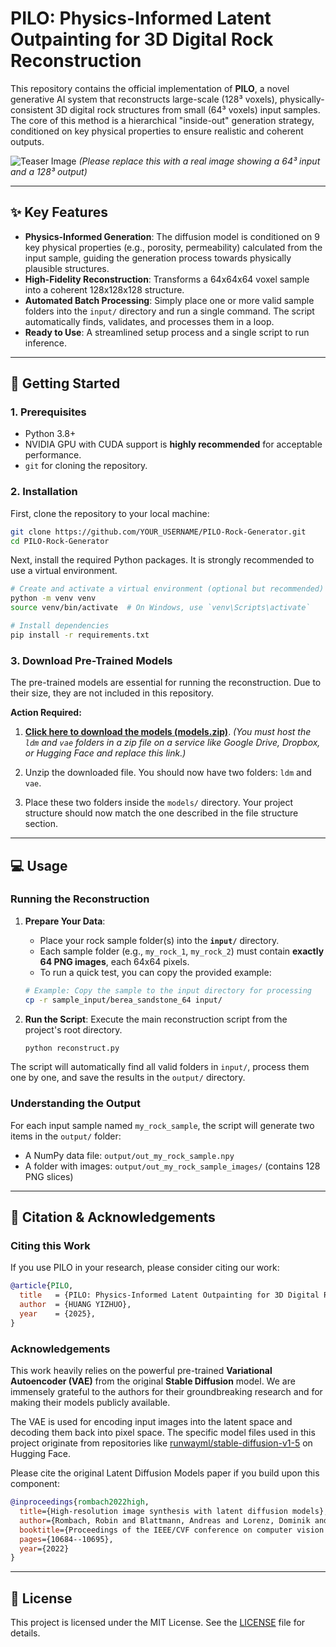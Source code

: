 # PILO: Physics-Informed Latent Outpainting for 3D Digital Rock Reconstruction

This repository contains the official implementation of **PILO**, a novel generative AI system that reconstructs large-scale (128³ voxels), physically-consistent 3D digital rock structures from small (64³ voxels) input samples. The core of this method is a hierarchical "inside-out" generation strategy, conditioned on key physical properties to ensure realistic and coherent outputs.

![Teaser Image](https://i.imgur.com/your-teaser-image.png) 
*(Please replace this with a real image showing a 64³ input and a 128³ output)*

---

## ✨ Key Features

-   **Physics-Informed Generation**: The diffusion model is conditioned on 9 key physical properties (e.g., porosity, permeability) calculated from the input sample, guiding the generation process towards physically plausible structures.
-   **High-Fidelity Reconstruction**: Transforms a 64x64x64 voxel sample into a coherent 128x128x128 structure.
-   **Automated Batch Processing**: Simply place one or more valid sample folders into the `input/` directory and run a single command. The script automatically finds, validates, and processes them in a loop.
-   **Ready to Use**: A streamlined setup process and a single script to run inference.

---

## 🚀 Getting Started

### 1. Prerequisites

-   Python 3.8+
-   NVIDIA GPU with CUDA support is **highly recommended** for acceptable performance.
-   `git` for cloning the repository.

### 2. Installation

First, clone the repository to your local machine:
```bash
git clone https://github.com/YOUR_USERNAME/PILO-Rock-Generator.git
cd PILO-Rock-Generator
```

Next, install the required Python packages. It is strongly recommended to use a virtual environment.
```bash
# Create and activate a virtual environment (optional but recommended)
python -m venv venv
source venv/bin/activate  # On Windows, use `venv\Scripts\activate`

# Install dependencies
pip install -r requirements.txt
```

### 3. Download Pre-Trained Models

The pre-trained models are essential for running the reconstruction. Due to their size, they are not included in this repository.

**Action Required:**
1.  **[Click here to download the models (models.zip)](https://your-download-link.com/models.zip)**. 
    *(You must host the `ldm` and `vae` folders in a zip file on a service like Google Drive, Dropbox, or Hugging Face and replace this link.)*

2.  Unzip the downloaded file. You should now have two folders: `ldm` and `vae`.

3.  Place these two folders inside the `models/` directory. Your project structure should now match the one described in the file structure section.

---

## 💻 Usage

### Running the Reconstruction

1.  **Prepare Your Data**: 
    - Place your rock sample folder(s) into the **`input/`** directory.
    - Each sample folder (e.g., `my_rock_1`, `my_rock_2`) must contain **exactly 64 PNG images**, each 64x64 pixels.
    - To run a quick test, you can copy the provided example:
    ```bash
    # Example: Copy the sample to the input directory for processing
    cp -r sample_input/berea_sandstone_64 input/
    ```

2.  **Run the Script**: 
    Execute the main reconstruction script from the project's root directory.
    ```bash
    python reconstruct.py
    ```

The script will automatically find all valid folders in `input/`, process them one by one, and save the results in the `output/` directory.

### Understanding the Output

For each input sample named `my_rock_sample`, the script will generate two items in the `output/` folder:

-   A NumPy data file: `output/out_my_rock_sample.npy`
-   A folder with images: `output/out_my_rock_sample_images/` (contains 128 PNG slices)

---

## 🤝 Citation & Acknowledgements

### Citing this Work

If you use PILO in your research, please consider citing our work:
```bibtex
@article{PILO,
  title   = {PILO: Physics-Informed Latent Outpainting for 3D Digital Rock Reconstruction},
  author  = {HUANG YIZHUO},
  year    = {2025},
}
```

### Acknowledgements

This work heavily relies on the powerful pre-trained **Variational Autoencoder (VAE)** from the original **Stable Diffusion** model. We are immensely grateful to the authors for their groundbreaking research and for making their models publicly available.

The VAE is used for encoding input images into the latent space and decoding them back into pixel space. The specific model files used in this project originate from repositories like [runwayml/stable-diffusion-v1-5](https://huggingface.co/runwayml/stable-diffusion-v1-5/tree/main/vae) on Hugging Face.

Please cite the original Latent Diffusion Models paper if you build upon this component:
```bibtex
@inproceedings{rombach2022high,
  title={High-resolution image synthesis with latent diffusion models},
  author={Rombach, Robin and Blattmann, Andreas and Lorenz, Dominik and Esser, Patrick and Ommer, Bj{\"o}rn},
  booktitle={Proceedings of the IEEE/CVF conference on computer vision and pattern recognition},
  pages={10684--10695},
  year={2022}
}
```

---

## 📜 License

This project is licensed under the MIT License. See the [LICENSE](LICENSE) file for details.